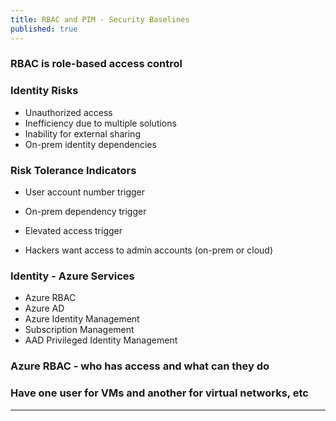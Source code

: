 ```yaml
---
title: RBAC and PIM - Security Baselines
published: true
---
```



### RBAC is role-based access control

### Identity Risks

* Unauthorized access
* Inefficiency due to multiple solutions
* Inability for external sharing  
* On-prem identity dependencies

### Risk Tolerance Indicators

* User account number trigger
* On-prem dependency trigger
* Elevated access trigger

* Hackers want access to admin accounts (on-prem or cloud)

### Identity - Azure Services

* Azure RBAC
* Azure AD
* Azure Identity Management
* Subscription Management
* AAD Privileged Identity Management

### Azure RBAC - who has access and what can they do

### Have one user for VMs and another for virtual networks, etc

* * *
